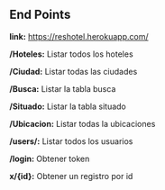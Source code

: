 ## End Points

**link:** https://reshotel.herokuapp.com/

**/Hoteles:** Listar todos los hoteles

**/Ciudad:** Listar todas las ciudades

**/Busca:** Listar la tabla busca

**/Situado:** Listar la tabla situado

**/Ubicacion:** Listar todas la ubicaciones

**/users/:** Listar todos los usuarios

**/login:** Obtener token

**x/{id}:** Obtener un registro por id
